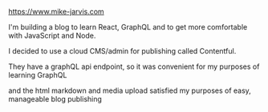 https://www.mike-jarvis.com

I'm building a blog to learn React, GraphQL and to get more comfortable with JavaScript and Node.

I decided to use a cloud CMS/admin for publishing called Contentful.

They have a graphQL api endpoint, so it was convenient for my purposes of learning GraphQL

and the html markdown and media upload satisfied my purposes of easy, manageable blog publishing

